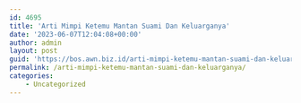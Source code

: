 ```yaml
---
id: 4695
title: 'Arti Mimpi Ketemu Mantan Suami Dan Keluarganya'
date: '2023-06-07T12:04:08+00:00'
author: admin
layout: post
guid: 'https://bos.awn.biz.id/arti-mimpi-ketemu-mantan-suami-dan-keluarganya/'
permalink: /arti-mimpi-ketemu-mantan-suami-dan-keluarganya/
categories:
    - Uncategorized
---
```


